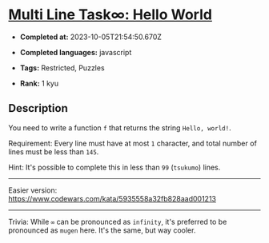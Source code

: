 # [Multi Line Task∞: Hello World](https://www.codewars.com/kata/59a421985eb5d4bb41000031)

- **Completed at:** 2023-10-05T21:54:50.670Z

- **Completed languages:** javascript

- **Tags:** Restricted, Puzzles

- **Rank:** 1 kyu

## Description

You need to write a function `f` that returns the string `Hello, world!`.

Requirement: Every line must have at most `1` character, and total number of lines must be less than `145`.

Hint:  It's possible to complete this in less than `99` (`tsukumo`) lines.

---

Easier version: https://www.codewars.com/kata/5935558a32fb828aad001213

---

Trivia: While `∞` can be pronounced as `infinity`, it's preferred to be pronounced as `mugen` here. It's the same, but way cooler.